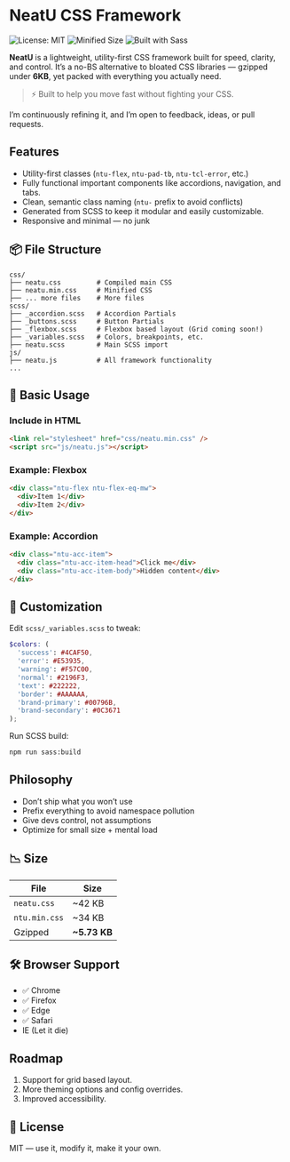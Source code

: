 # NeatU CSS Framework

![License: MIT](https://img.shields.io/badge/License-MIT-green.svg)
![Minified Size](https://img.shields.io/badge/gzipped-~5.7KB-blue)
![Built with Sass](https://img.shields.io/badge/built%20with-Sass-cc6699)

**NeatU** is a lightweight, utility-first CSS framework built for speed, clarity, and control. It’s a no-BS alternative to bloated CSS libraries — gzipped under **6KB**, yet packed with everything you actually need.

> ⚡ Built to help you move fast without fighting your CSS.

I’m continuously refining it, and I’m open to feedback, ideas, or pull requests.

## Features

- Utility-first classes (`ntu-flex`, `ntu-pad-tb`, `ntu-tcl-error`, etc.)
- Fully functional important components like accordions, navigation, and tabs.
- Clean, semantic class naming (`ntu-` prefix to avoid conflicts)
- Generated from SCSS to keep it modular and easily customizable.
- Responsive and minimal — no junk

## 📦 File Structure

```
css/
├── neatu.css         # Compiled main CSS
├── neatu.min.css     # Minified CSS
├── ... more files    # More files
scss/
├── _accordion.scss   # Accordion Partials
├── _buttons.scss     # Button Partials
├── _flexbox.scss     # Flexbox based layout (Grid coming soon!)
├── _variables.scss   # Colors, breakpoints, etc.
├── neatu.scss        # Main SCSS import
js/
├── neatu.js          # All framework functionality
...
```

## 🧱 Basic Usage

### Include in HTML

```html
<link rel="stylesheet" href="css/neatu.min.css" />
<script src="js/neatu.js"></script>
```

### Example: Flexbox

```html
<div class="ntu-flex ntu-flex-eq-mw">
  <div>Item 1</div>
  <div>Item 2</div>
</div>
```

### Example: Accordion

```html
<div class="ntu-acc-item">
  <div class="ntu-acc-item-head">Click me</div>
  <div class="ntu-acc-item-body">Hidden content</div>
</div>
```

## 🎨 Customization

Edit `scss/_variables.scss` to tweak:

```scss
$colors: (
  'success': #4CAF50,
  'error': #E53935,
  'warning': #F57C00,
  'normal': #2196F3,
  'text': #222222,
  'border': #AAAAAA,
  'brand-primary': #00796B,
  'brand-secondary': #0C3671
);
```

Run SCSS build:

```bash
npm run sass:build
```

## Philosophy

- Don’t ship what you won’t use
- Prefix everything to avoid namespace pollution
- Give devs control, not assumptions
- Optimize for small size + mental load

## 📉 Size

| File            | Size    |
|-----------------|---------|
| `neatu.css`     | ~42 KB  |
| `ntu.min.css`   | ~34 KB  |
| Gzipped         | **~5.73 KB** |

## 🛠 Browser Support

- ✅ Chrome
- ✅ Firefox
- ✅ Edge
- ✅ Safari
- IE (Let it die)

## Roadmap

1. Support for grid based layout.
2. More theming options and config overrides.
3. Improved accessibility.

## 📃 License

MIT — use it, modify it, make it your own.
